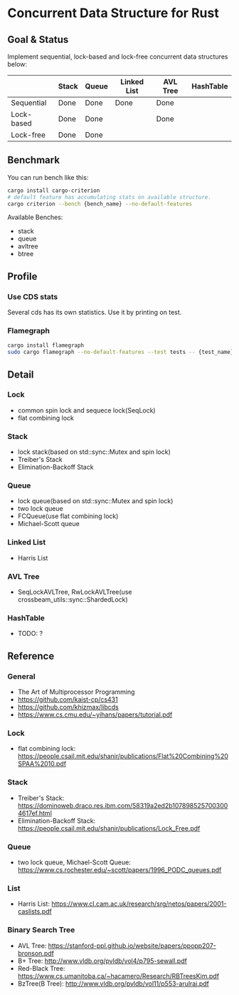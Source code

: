 # Concurrent Data Structure for Rust

## Goal & Status
Implement sequential, lock-based and lock-free concurrent data structures below:

|            | Stack | Queue | Linked List | AVL Tree | HashTable |
|------------|-------|-------|-------------|----------|-----------|
| Sequential | Done  | Done  |    Done     |   Done   |           |
| Lock-based | Done  | Done  |             |   Done   |           |
| Lock-free  | Done  | Done  |             |          |           |

## Benchmark
You can run bench like this:
```bash
cargo install cargo-criterion
# default feature has accumulating stats on available structure.
cargo criterion --bench {bench_name} --no-default-features
```

Available Benches:
- stack
- queue
- avltree
- btree

## Profile

### Use CDS stats
Several cds has its own statistics. Use it by printing on test.

### Flamegraph
```bash
cargo install flamegraph
sudo cargo flamegraph --no-default-features --test tests -- {test_name}
```

## Detail
### Lock
- common spin lock and sequece lock(SeqLock)
- flat combining lock

### Stack
- lock stack(based on std::sync::Mutex and spin lock)
- Treiber's Stack
- Elimination-Backoff Stack

### Queue
- lock queue(based on std::sync::Mutex and spin lock)
- two lock queue
- FCQueue(use flat combining lock)
- Michael-Scott queue

### Linked List
- Harris List

### AVL Tree
- SeqLockAVLTree, RwLockAVLTree(use crossbeam_utils::sync::ShardedLock)

### HashTable
- TODO: ?

## Reference
### General
- The Art of Multiprocessor Programming
- https://github.com/kaist-cp/cs431
- https://github.com/khizmax/libcds
- https://www.cs.cmu.edu/~yihans/papers/tutorial.pdf

### Lock
- flat combining lock: https://people.csail.mit.edu/shanir/publications/Flat%20Combining%20SPAA%2010.pdf

### Stack
- Treiber's Stack: https://dominoweb.draco.res.ibm.com/58319a2ed2b1078985257003004617ef.html
- Elimination-Backoff Stack: https://people.csail.mit.edu/shanir/publications/Lock_Free.pdf

### Queue
- two lock queue, Michael-Scott Queue: https://www.cs.rochester.edu/~scott/papers/1996_PODC_queues.pdf

### List
- Harris List: https://www.cl.cam.ac.uk/research/srg/netos/papers/2001-caslists.pdf

### Binary Search Tree
- AVL Tree: https://stanford-ppl.github.io/website/papers/ppopp207-bronson.pdf
- B+ Tree: http://www.vldb.org/pvldb/vol4/p795-sewall.pdf
- Red-Black Tree: https://www.cs.umanitoba.ca/~hacamero/Research/RBTreesKim.pdf
- BzTree(B Tree): http://www.vldb.org/pvldb/vol11/p553-arulraj.pdf
